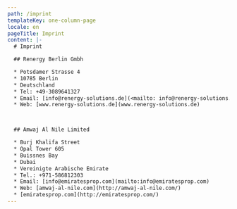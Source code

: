 ```yaml
---
path: /imprint
templateKey: one-column-page
locale: en
pageTitle: Imprint
content: |-
  # Imprint

  ## Renergy Berlin Gmbh

  * Potsdamer Strasse 4
  * 10785 Berlin
  * Deutschland
  * Tel: +49-3089641327
  * Email: [info@renergy-solutions.de](<mailto: info@renergy-solutions.de>)
  * Web: [www.renergy-solutions.de](www.renergy-solutions.de)



  ## Amwaj Al Nile Limited

  * Burj Khalifa Street
  * Opal Tower 605
  * Buissnes Bay
  * Dubai
  * Vereinigte Arabische Emirate
  * Tel.: +971-586812303
  * Email: [info@emiratesprop.com](mailto:info@emiratesprop.com)
  * Web: [amwaj-al-nile.com](http://amwaj-al-nile.com/)
  * [emiratesprop.com](http://emiratesprop.com/)
---
```

